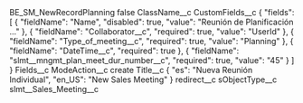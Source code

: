 <?xml version="1.0" encoding="UTF-8"?>
<CustomMetadata xmlns="http://soap.sforce.com/2006/04/metadata" xmlns:xsi="http://www.w3.org/2001/XMLSchema-instance" xmlns:xsd="http://www.w3.org/2001/XMLSchema">
    <label>BE_SM_NewRecordPlanning</label>
    <protected>false</protected>
    <values>
        <field>ClassName__c</field>
        <value xsi:nil="true"/>
    </values>
    <values>
        <field>CustomFields__c</field>
        <value xsi:type="xsd:string">{
&quot;fields&quot;: [
{
&quot;fieldName&quot;: &quot;Name&quot;,
&quot;disabled&quot;: true,
&quot;value&quot;: &quot;Reunión de Planificación ...&quot;
},
{
&quot;fieldName&quot;: &quot;Collaborator__c&quot;,
&quot;required&quot;: true,
&quot;value&quot;: &quot;UserId&quot;
},
{
&quot;fieldName&quot;: &quot;Type_of_meeting__c&quot;,
&quot;required&quot;: true,
&quot;value&quot;: &quot;Planning&quot;
},
{
&quot;fieldName&quot;: &quot;DateTime__c&quot;,
&quot;required&quot;: true
},
{
&quot;fieldName&quot;: &quot;slmt__mngmt_plan_meet_dur_number__c&quot;,
&quot;required&quot;: true,
&quot;value&quot;: &quot;45&quot;
}
]
}</value>
    </values>
    <values>
        <field>Fields__c</field>
        <value xsi:nil="true"/>
    </values>
    <values>
        <field>ModeAction__c</field>
        <value xsi:type="xsd:string">create</value>
    </values>
    <values>
        <field>Title__c</field>
        <value xsi:type="xsd:string">{ &quot;es&quot;: &quot;Nueva Reunión Individual&quot;, &quot;en_US&quot;: &quot;New Sales Meeting&quot; }</value>
    </values>
    <values>
        <field>redirect__c</field>
        <value xsi:nil="true"/>
    </values>
    <values>
        <field>sObjectType__c</field>
        <value xsi:type="xsd:string">slmt__Sales_Meeting__c</value>
    </values>
</CustomMetadata>
